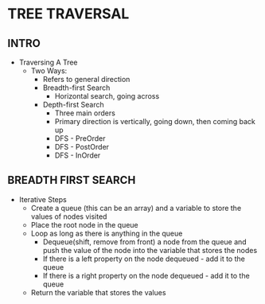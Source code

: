 # TREE TRAVERSAL

## INTRO

- Traversing A Tree
  - Two Ways:
    - Refers to general direction
    - Breadth-first Search
      - Horizontal search, going across
    - Depth-first Search
      - Three main orders
      - Primary direction is vertically, going down, then coming back up
      - DFS - PreOrder
      - DFS - PostOrder
      - DFS - InOrder

## BREADTH FIRST SEARCH

- Iterative Steps
  - Create a queue (this can be an array) and a variable to store the values of nodes visited
  - Place the root node in the queue
  - Loop as long as there is anything in the queue
    - Dequeue(shift, remove from front) a node from the queue and push the value of the node into the variable that stores the nodes
    - If there is a left property on the node dequeued - add it to the queue
    - If there is a right property on the node dequeued - add it to the queue
  - Return the variable that stores the values

